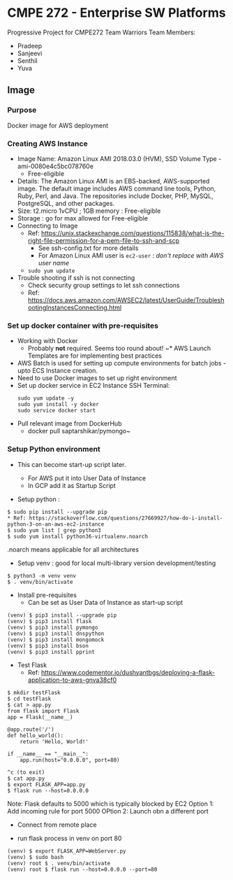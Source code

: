 # CMPE 272 - Enterprise SW Platforms
Progressive Project for CMPE272 
Team Warriors 
Team Members:
* Pradeep 
* Sanjeevi
* Senthil
* Yuva

## Image
### Purpose
Docker image for AWS deployment

### Creating AWS Instance
* Image Name: Amazon Linux AMI 2018.03.0 (HVM), SSD Volume Type - ami-0080e4c5bc078760e
    * Free-eligible
* Details: The Amazon Linux AMI is an EBS-backed, AWS-supported image. The default image includes AWS command line tools, Python, Ruby, Perl, and Java. The repositories include Docker, PHP, MySQL, PostgreSQL, and other packages.
* Size: t2.micro 1vCPU ; 1GB memory : Free-eligible
* Storage : go for max allowed for Free-eligible
* Connecting to Image
    * Ref: https://unix.stackexchange.com/questions/115838/what-is-the-right-file-permission-for-a-pem-file-to-ssh-and-scp 
        * See ssh-config.txt for more details
        * For Amazon Linux AMI user is `ec2-user` : _don't replace with AWS user name_
    * `sudo yum update` 
* Trouble shooting if ssh is not connecting
    * Check security group settings to let ssh connections
    * Ref: https://docs.aws.amazon.com/AWSEC2/latest/UserGuide/TroubleshootingInstancesConnecting.html 

### Set up docker container with pre-requisites 
* Working with Docker
    * Probably **not** required. Seems too round about!
~* AWS Launch Templates are for implementing best practices
* AWS Batch is used for setting up compute environments for batch jobs - upto ECS Instance creation.
* Need to use Docker images to set up right environment
* Set up docker service in EC2 Instance SSH Terminal:
    ```
    sudo yum update -y
    sudo yum install -y docker
    sudo service docker start
    ```
* Pull relevant image from DockerHub
    * docker pull saptarshikar/pymongo~

### Setup Python environment
* This can  become start-up script later.
    * For AWS put it into User Data of Instance
    * In GCP add it as Startup Script


* Setup python :
```
$ sudo pip install --upgrade pip
* Ref: https://stackoverflow.com/questions/27669927/how-do-i-install-python-3-on-an-aws-ec2-instance 
$ sudo yum list | grep python3
$ sudo yum install python36-virtualenv.noarch
```
.noarch means applicable for all architectures

* Setup venv : good for local multi-library version development/testing 
```
$ python3 -m venv venv
$ . venv/bin/activate
```

* Install pre-requisites
    * Can be set as User Data of Instance as start-up script
```
(venv) $ pip3 install --upgrade pip
(venv) $ pip3 install flask
(venv) $ pip3 install pymongo  
(venv) $ pip3 install dnspython
(venv) $ pip3 install mongomock
(venv) $ pip3 install bson    
(venv) $ pip3 install pprint
```

* Test Flask
    * Ref: https://www.codementor.io/dushyantbgs/deploying-a-flask-application-to-aws-gnva38cf0 
```
$ mkdir testFlask
$ cd testFlask
$ cat > app.py
from flask import Flask
app = Flask(__name__)

@app.route('/')
def hello_world():
    return 'Hello, World!'

if __name__ == "__main__":
    app.run(host="0.0.0.0", port=80)

^c (to exit)
$ cat app.py
$ export FLASK_APP=app.py
$ flask run --host=0.0.0.0
```
Note: Flask defaults to 5000 which is typically blocked by EC2
    Option 1: Add incoming rule for port 5000
    OPtion 2: Launch obn a different port

* Connect from remote place


* run flask process in venv on port 80


```
(venv) $ export FLASK_APP=WebServer.py
(venv) $ sudo bash
(venv) root $ . venv/bin/activate
(venv) root $ flask run --host=0.0.0.0 --port=80
```
